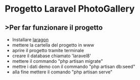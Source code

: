 <h1>Progetto Laravel PhotoGallery</h1> 

<h2>>Per far funzionare il progetto</h2>

<ul>
    <li>Installare <a href="https://laragon.org/download/index.html">laragon</a></li>
    <li>mettere la cartella del progetto in www</li>
    <li>aprire il progetto tramite terminale</li>
    <li>creare il database chiamato 'laravel8'</li>
    <li>mettere il commando "php artisan migrate"</li>
    <li>mettre i dati demo con il commando "php artisan db:seed"</li>
    <li>alla fine mettere il comando "php artisan serve"</li>
</ul>

